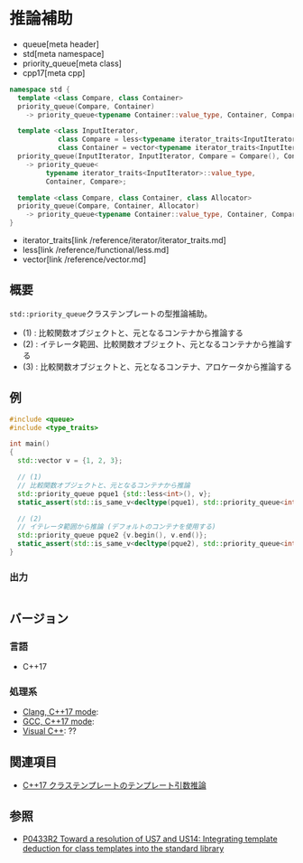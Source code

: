 # 推論補助
* queue[meta header]
* std[meta namespace]
* priority_queue[meta class]
* cpp17[meta cpp]

```cpp
namespace std {
  template <class Compare, class Container>
  priority_queue(Compare, Container)
    -> priority_queue<typename Container::value_type, Container, Compare>; // (1)

  template <class InputIterator,
            class Compare = less<typename iterator_traits<InputIterator>::value_type>,
            class Container = vector<typename iterator_traits<InputIterator>::value_type>>
  priority_queue(InputIterator, InputIterator, Compare = Compare(), Container = Container())
    -> priority_queue<
         typename iterator_traits<InputIterator>::value_type,
         Container, Compare>;                                              // (2)

  template <class Compare, class Container, class Allocator>
  priority_queue(Compare, Container, Allocator)
    -> priority_queue<typename Container::value_type, Container, Compare>; // (3)
}
```
* iterator_traits[link /reference/iterator/iterator_traits.md]
* less[link /reference/functional/less.md]
* vector[link /reference/vector.md]

## 概要
`std::priority_queue`クラステンプレートの型推論補助。

- (1) : 比較関数オブジェクトと、元となるコンテナから推論する
- (2) : イテレータ範囲、比較関数オブジェクト、元となるコンテナから推論する
- (3) : 比較関数オブジェクトと、元となるコンテナ、アロケータから推論する


## 例
```cpp
#include <queue>
#include <type_traits>

int main()
{
  std::vector v = {1, 2, 3};

  // (1)
  // 比較関数オブジェクトと、元となるコンテナから推論
  std::priority_queue pque1 {std::less<int>(), v};
  static_assert(std::is_same_v<decltype(pque1), std::priority_queue<int>>);

  // (2)
  // イテレータ範囲から推論 (デフォルトのコンテナを使用する)
  std::priority_queue pque2 {v.begin(), v.end()};
  static_assert(std::is_same_v<decltype(pque2), std::priority_queue<int>>);
}
```

### 出力
```
```


## バージョン
### 言語
- C++17

### 処理系
- [Clang, C++17 mode](/implementation.md#clang):
- [GCC, C++17 mode](/implementation.md#gcc):
- [Visual C++](/implementation.md#visual_cpp): ??


## 関連項目
- [C++17 クラステンプレートのテンプレート引数推論](/lang/cpp17/type_deduction_for_class_templates.md)


## 参照
- [P0433R2 Toward a resolution of US7 and US14: Integrating template deduction for class templates into the standard library](http://www.open-std.org/jtc1/sc22/wg21/docs/papers/2017/p0433r2.html)

